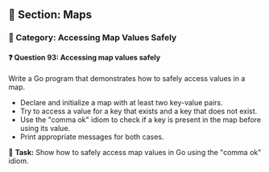 ## 📘 Section: Maps  
### 🔹 Category: Accessing Map Values Safely  
#### ❓ Question 93: Accessing map values safely

Write a Go program that demonstrates how to safely access values in a map.

- Declare and initialize a map with at least two key-value pairs.
- Try to access a value for a key that exists and a key that does not exist.
- Use the "comma ok" idiom to check if a key is present in the map before using its value.
- Print appropriate messages for both cases.

🔧 **Task:** Show how to safely access map values in Go using the "comma ok" idiom.
